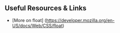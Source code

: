 ## Useful Resources & Links

* [More on float] (https://developer.mozilla.org/en-US/docs/Web/CSS/float)

